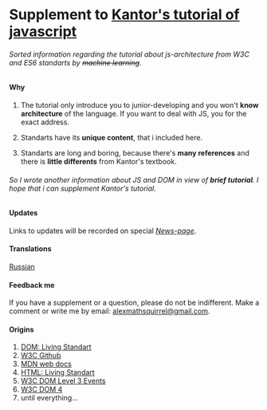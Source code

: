 # Supplement to [Kantor's tutorial of javascript](javascript.info)
###### *Sorted information regarding the tutorial about js-architecture from W3C and ES6 standarts by ~~machine learning~~.* 
#### Why

1. The tutorial only introduce you to junior-developing and you won't **know architecture** of the language. If you want to deal with JS, you for the exact address.

1. Standarts have its **unique content**, that i included here.

1. Standarts are long and boring, because there's **many references** and there is **little differents** from Kantor's textbook.

###### *So I wrote another information about JS and DOM in view of *__brief tutorial__*. I hope that i can supplement Kantor's tutorial.*

#### Updates
Links to updates will be recorded on special *[News-page](/)*.

#### Translations
[Russian](/)  
#### Feedback me
If you have a supplement or a question, please do not be indifferent. Make a comment or write me by email: alexmathsquirrel@gmail.com.

#### Origins
1. [DOM: Living Standart](https://dom.spec.whatwg.org/)
1. [W3C Github](https://w3c.github.io/)
1. [MDN web docs](https://developer.mozilla.org/)
1. [HTML: Living Standart](https://html.spec.whatwg.org/)
1. [W3C DOM Level 3 Events](https://www.w3.org/TR/DOM-Level-3-Events)
1. [W3C DOM 4](https://www.w3.org/TR/dom/)
1. until everything...
